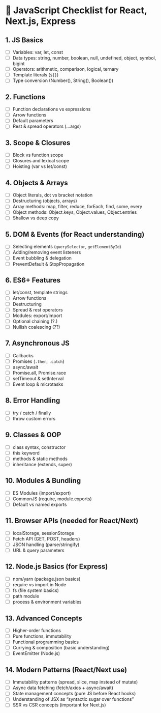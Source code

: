 # 📝 JavaScript Checklist for React, Next.js, Express

## 1. JS Basics
- [ ] Variables: var, let, const
- [ ] Data types: string, number, boolean, null, undefined, object, symbol, bigint
- [ ] Operators: arithmetic, comparison, logical, ternary
- [ ] Template literals (`${}`)
- [ ] Type conversion (Number(), String(), Boolean())

## 2. Functions
- [ ] Function declarations vs expressions
- [ ] Arrow functions
- [ ] Default parameters
- [ ] Rest & spread operators (...args)

## 3. Scope & Closures
- [ ] Block vs function scope
- [ ] Closures and lexical scope
- [ ] Hoisting (var vs let/const)

## 4. Objects & Arrays
- [ ] Object literals, dot vs bracket notation
- [ ] Destructuring (objects, arrays)
- [ ] Array methods: map, filter, reduce, forEach, find, some, every
- [ ] Object methods: Object.keys, Object.values, Object.entries
- [ ] Shallow vs deep copy

## 5. DOM & Events (for React understanding)
- [ ] Selecting elements (`querySelector`, `getElementById`)
- [ ] Adding/removing event listeners
- [ ] Event bubbling & delegation
- [ ] PreventDefault & StopPropagation

## 6. ES6+ Features
- [ ] let/const, template strings
- [ ] Arrow functions
- [ ] Destructuring
- [ ] Spread & rest operators
- [ ] Modules: export/import
- [ ] Optional chaining (?.)
- [ ] Nullish coalescing (??)

## 7. Asynchronous JS
- [ ] Callbacks
- [ ] Promises (`.then`, `.catch`)
- [ ] async/await
- [ ] Promise.all, Promise.race
- [ ] setTimeout & setInterval
- [ ] Event loop & microtasks

## 8. Error Handling
- [ ] try / catch / finally
- [ ] throw custom errors

## 9. Classes & OOP
- [ ] class syntax, constructor
- [ ] this keyword
- [ ] methods & static methods
- [ ] inheritance (extends, super)

## 10. Modules & Bundling
- [ ] ES Modules (import/export)
- [ ] CommonJS (require, module.exports)
- [ ] Default vs named exports

## 11. Browser APIs (needed for React/Next)
- [ ] localStorage, sessionStorage
- [ ] Fetch API (GET, POST, headers)
- [ ] JSON handling (parse/stringify)
- [ ] URL & query parameters

## 12. Node.js Basics (for Express)
- [ ] npm/yarn (package.json basics)
- [ ] require vs import in Node
- [ ] fs (file system basics)
- [ ] path module
- [ ] process & environment variables

## 13. Advanced Concepts
- [ ] Higher-order functions
- [ ] Pure functions, immutability
- [ ] Functional programming basics
- [ ] Currying & composition (basic understanding)
- [ ] EventEmitter (Node.js)

## 14. Modern Patterns (React/Next use)
- [ ] Immutability patterns (spread, slice, map instead of mutate)
- [ ] Async data fetching (fetch/axios + async/await)
- [ ] State management concepts (pure JS before React hooks)
- [ ] Understanding of JSX as “syntactic sugar over functions”
- [ ] SSR vs CSR concepts (important for Next.js)
